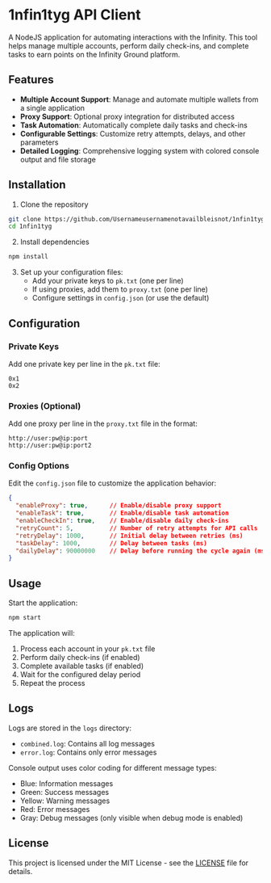 # 1nfin1tyg API Client

A NodeJS application for automating interactions with the Infinity. This tool helps manage multiple accounts, perform daily check-ins, and complete tasks to earn points on the Infinity Ground platform.

## Features

- **Multiple Account Support**: Manage and automate multiple wallets from a single application
- **Proxy Support**: Optional proxy integration for distributed access
- **Task Automation**: Automatically complete daily tasks and check-ins
- **Configurable Settings**: Customize retry attempts, delays, and other parameters
- **Detailed Logging**: Comprehensive logging system with colored console output and file storage

## Installation

1. Clone the repository
```bash
git clone https://github.com/Usernameusernamenotavailbleisnot/1nfin1tyg.git
cd 1nfin1tyg
```

2. Install dependencies
```bash
npm install
```

3. Set up your configuration files:
   - Add your private keys to `pk.txt` (one per line)
   - If using proxies, add them to `proxy.txt` (one per line)
   - Configure settings in `config.json` (or use the default)

## Configuration

### Private Keys

Add one private key per line in the `pk.txt` file:
```
0x1
0x2
```

### Proxies (Optional)

Add one proxy per line in the `proxy.txt` file in the format:
```
http://user:pw@ip:port
http://user:pw@ip:port2
```

### Config Options

Edit the `config.json` file to customize the application behavior:

```json
{
  "enableProxy": true,      // Enable/disable proxy support
  "enableTask": true,       // Enable/disable task automation
  "enableCheckIn": true,    // Enable/disable daily check-ins
  "retryCount": 5,          // Number of retry attempts for API calls
  "retryDelay": 1000,       // Initial delay between retries (ms)
  "taskDelay": 1000,        // Delay between tasks (ms)
  "dailyDelay": 90000000    // Delay before running the cycle again (ms)
}
```

## Usage

Start the application:

```bash
npm start
```

The application will:
1. Process each account in your `pk.txt` file
2. Perform daily check-ins (if enabled)
3. Complete available tasks (if enabled)
4. Wait for the configured delay period
5. Repeat the process

## Logs

Logs are stored in the `logs` directory:
- `combined.log`: Contains all log messages
- `error.log`: Contains only error messages

Console output uses color coding for different message types:
- Blue: Information messages
- Green: Success messages
- Yellow: Warning messages
- Red: Error messages
- Gray: Debug messages (only visible when debug mode is enabled)

## License

This project is licensed under the MIT License - see the [LICENSE](LICENSE) file for details.
